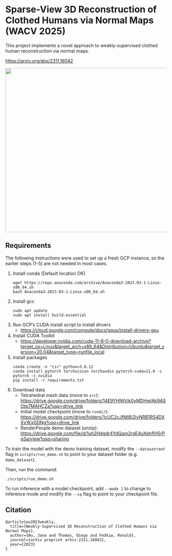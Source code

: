 # Sparse-View 3D Reconstruction of Clothed Humans via Normal Maps (WACV 2025)
This project implements a novel approach to weakly-supervised clothed human reconstruction via normal maps.

https://arxiv.org/abs/2311.16042

<img src="https://github.com/janehwu/weakly-supervised-normals/assets/9442165/87b13cad-b1c5-413d-9b5b-fec2ed734522" width="512">

## Requirements

The following instructions were used to set up a fresh GCP instance, so the earlier steps (1-5) are not needed in most cases.

1. Install conda (Default location OK)
    ```
    wget https://repo.anaconda.com/archive/Anaconda3-2023.03-1-Linux-x86_64.sh
    bash Anaconda3-2023.03-1-Linux-x86_64.sh
    ```
2. Install gcc
    ```
    sudo apt update
    sudo apt install build-essential
    ```
3. Run GCP’s CUDA install script to install drivers
   * https://cloud.google.com/compute/docs/gpus/install-drivers-gpu 
5. Install CUDA Toolkit
    * https://developer.nvidia.com/cuda-11-8-0-download-archive?target_os=Linux&target_arch=x86_64&Distribution=Ubuntu&target_version=20.04&target_type=runfile_local 
6. Install packages
    ```
    conda create -n "cir" python=3.8.12
    conda install pytorch torchvision torchaudio pytorch-cuda=11.8 -c pytorch -c nvidia
    pip install -r requirements.txt
    ```
7. Download data
    * Tetrahedral mesh data (move to `src`): https://drive.google.com/drive/folders/14E9YHNtVjk0yMDHwlAk9ASOtp7MAHCZa?usp=drive_link
    * Initial model checkpoint (move to `rundir`): https://drive.google.com/drive/folders/1cUC2cJfMl8i2IyNRB1RS4DXXx1KxGDNg?usp=drive_link
    * RenderPeople demo dataset (unzip): https://drive.google.com/file/d/1uh2Hdgdr4YdQam2rgE4uXehflH5rPqSa/view?usp=sharing

To train the model with the demo training dataset, modify the `--datasetroot` flag in `scripts/run_demo.sh` to point to your dataset folder (e.g. `demo_dataset`).

Then, run the command:
```
./scripts/run_demo.sh
```

To run inference with a model checkpoint, add `--mode 1` to change to inference mode and modify the `--cp` flag to point to your checkpoint file.

## Citation
```
@article{wu2023weakly,
  title={Weakly-Supervised 3D Reconstruction of Clothed Humans via Normal Maps},
  author={Wu, Jane and Thomas, Diego and Fedkiw, Ronald},
  journal={arXiv preprint arXiv:2311.16042},
  year={2023}
}
```

